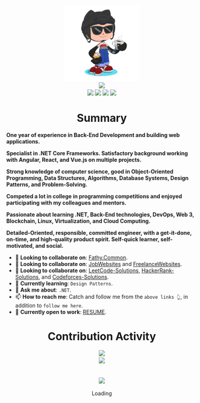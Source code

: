<div align="center">
    <img src="GitHub.png" height="200">
</div>
<div align="center">
    <img src="https://readme-typing-svg.herokuapp.com?color=%236FDA44&size=32&center=true&vCenter=true&width=600&height=50&lines=Hi+👋,+I'm+Ahmed;Software+Engineer;Freelancer;Open-Source+Enthusiast">
</div>
<div align="center">
    <a href="https://www.linkedin.com/in/SWE-Ahmed-Osman/"><img src="https://img.shields.io/badge/LinkedIn-0077b5?style=flat&logo=linkedin"></a>
    <a href="https://www.upwork.com/freelancers/~0121ca7f3563e57c0b?s=1110580748673863680"><img src="https://img.shields.io/badge/Upwork-494949?style=flat&logo=upwork"></a>
    <a href="https://stackoverflow.com/users/11837259/ahmed-fathy"><img src="https://img.shields.io/badge/Stack Overflow-f48024?style=flat&logo=stackoverflow&logoColor=white"></a>
    <a href="https://t.me/SWE_Ahmed_Osman"><img src="https://img.shields.io/badge/Telegram-0088cc?style=flat&logo=telegram"></a>
</div>


<h1 align="center">Summary</h1>

**One year of experience in Back-End Development and building web applications.**

**Specialist in .NET Core Frameworks. Satisfactory background working with Angular, React, and Vue.js on multiple projects.**

**Strong knowledge of computer science, good in Object-Oriented Programming, Data Structures, Algorithms, Database Systems, Design Patterns, and Problem-Solving.**

**Competed a lot in college in programming competitions and enjoyed participating with my colleagues and mentors.**

**Passionate about learning .NET, Back-End technologies, DevOps, Web 3, Blockchain, Linux, Virtualization, and Cloud Computing.**

**Detailed-Oriented, responsible, committed engineer, with a get-it-done, on-time, and high-quality product spirit. Self-quick learner, self-motivated, and social.**


<!-- * 🔭 **I’m currently working on**: [BookStore.MVC](https://github.com/SWE-Ahmed-Osman/BookStore.MVC). -->

* 🔭 **Looking to collaborate on**: [Fathy.Common](https://github.com/SWE-Ahmed-Osman/Fathy.Common).
* 🔭 **Looking to collaborate on**: [JobWebsites](https://gist.github.com/SWE-Ahmed-Osman/950f28910c9a3804c8d39d8d5f042916) and [FreelanceWebsites](https://gist.github.com/SWE-Ahmed-Osman/0861a0a926bfd5c1b0e85dd827c1efe9).
* 🔭 **Looking to collaborate on**: [LeetCode-Solutions](https://github.com/SWE-Ahmed-Osman/LeetCode-Solutions), [HackerRank-Solutions](https://github.com/SWE-Ahmed-Osman/HackerRank-Solutions), and [Codeforces-Solutions](https://github.com/SWE-Ahmed-Osman/Codeforces-Solutions).
* 🌱 **Currently learning**: `Design Patterns`.
* 💬 **Ask me about**: `.NET`.
* 📫 **How to reach me**: Catch and follow me from the `above links 👆`, in addition to `follow me here`.
* 🤔 **Currently open to work**: [RESUME](https://github.com/SWE-Ahmed-Osman/SWE-Ahmed-Osman/blob/main/RESUME.pdf).


<!-- <h1 align="center">Skills</h1>

```json
{
    "skills": [
        "C#",                                   "ASP.NET Core Web API",     "Entity Framework Core",
        "Database Systems",                     "JSON Web Token (JWT)",     "Language Integrated Query (LINQ)",
        ".NET Core",                            "ASP.NET Core MVC",         "Microsoft Azure",
        "Software Engineering Practices",       "Clean Code",               "Unit Testing",
        "Microservices",                        "Cloud Computing",          "Problem Solving",
        "Object-Oriented Programming (OOP)",    "Data Structures",          "Algorithms",
        "SQL",                                  "Git",                      "Unix / Linux"
    ]
}
``` -->


<div align="center">
    <h1>Contribution Activity</h1>
    <img src="https://github-readme-stats.vercel.app/api?username=SWE-Ahmed-Osman&title_color=6FDA44&text_color=FFFFFF&show_icons=true&icon_color=6FDA44&include_all_commits=true&count_private=true&theme=dark" width="500">
    <br>
    <img src="https://github-readme-streak-stats.herokuapp.com/?user=SWE-Ahmed-Osman&theme=dark&date_format=j%20M%5B%20Y%5D&currStreakLabel=6FDA44&fire=6FDA44&ring=6FDA44" width="500">
</div>
<br>
<br>
<div align="center">
    <img src="GitHub.gif" height="100">
    <p>Loading</p>
</div>

